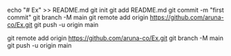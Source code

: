 
echo "# Ex" >> README.md
git init
git add README.md
git commit -m "first commit"
git branch -M main
git remote add origin https://github.com/aruna-co/Ex.git
git push -u origin main

git remote add origin https://github.com/aruna-co/Ex.git
git branch -M main
git push -u origin main